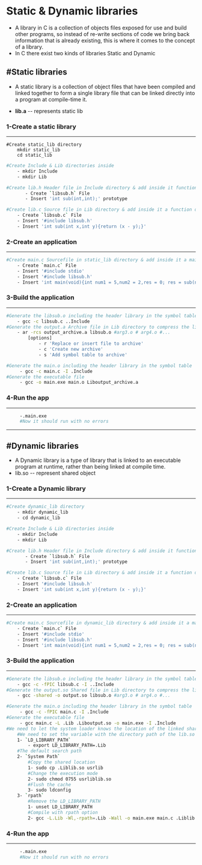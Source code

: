 
# Static & Dynamic libraries 

- A library in C is a collection of objects files exposed for use and build other programs, so instead of re-write sections of code we bring back information that is already existing, this is where it comes to the concept of a library.
- In C there exist two kinds of libraries Static and Dynamic 
  
## #Static libraries 
- A static library is a collection of object files that have been compiled
and linked together to form a single library file that can be linked directly into a program at compile-time it.

- __lib.a__ -- represents static lib

### 1-Create a static library 
----
```{r, engine='bash', count_lines}
#Create static_lib directory
	mkdir static_lib
	cd static_lib
```
```bash
#Create Include & Lib directories inside
	- mkdir Include
	- mkdir Lib
 ```
 
 ```bash
#Create lib.h Header file in Include directory & add inside it function prototype
		- Create `libsub.h` File 
		- Insert 'int sub(int,int);' prototype 
```

```bash
#Create lib.c Source file in Lib directory & add inside it a function definition
	- Create `libsub.c` File
	- Insert '#include libsub.h'
	- Insert 'int sub(int x,int y){return (x - y);}'
```
### 2-Create an application
---
```bash
#Create main.c Sourcefile in static_lib directory & add inside it a main function definition
    - Create `main.c` File
    - Insert '#include stdio'
    - Insert '#include libsub.h'
    - Insert 'int main(void){int num1 = 5,num2 = 2,res = 0; res = sub(num1,num2); return 0;}'
```
### 3-Build the application
---
```bash
#Generate the libsub.o including the header library in the symbol table 
	- gcc -c libsub.c ..Include 
#Generate the output.a Archive file in Lib directory to compress the libraries in an indexed format that will be used in the linker stage
	- ar -rcs output_archive.a libsub.o #arg3.o # arg4.o #...
		[options]
			- r 'Replace or insert file to archive'
			- c 'Create new archive'
			- s 'Add symbol table to archive'
```
```bash
#Generate the main.o including the header library in the symbol table 
	 - gcc -c main.c -I .Include 
#Generate the executable file 
	 - gcc -o main.exe main.o Liboutput_archive.a
```
### 4-Run the app
---
```bash
	 -.main.exe
	 #Now it should run with no errors 
```

---

## #Dynamic libraries 
- A Dynamic library is a type of library that is linked to an executable
program at runtime, rather than being linked at compile time.
- lib.so -- represent shared object

### 1-Create a Dynamic library 
---
```bash
#Create dynamic_lib directory
	- mkdir dynamic_lib
	- cd dynamic_lib 
```

```bash
#Create Include & Lib directories inside
	- mkdir Include
	- mkdir Lib
 ```
 
 ```bash
#Create lib.h Header file in Include directory & add inside it function prototype
		- Create `libsub.h` File 
		- Insert 'int sub(int,int);' prototype 
```
```bash
#Create lib.c Source file in Lib directory & add inside it a function definition
	- Create `libsub.c` File
	- Insert '#include libsub.h'
	- Insert 'int sub(int x,int y){return (x - y);}'
```
### 2-Create an application
---
```bash
#Create main.c Sourcefile in dynamic_lib directory & add inside it a main function definition
    - Create `main.c` File
    - Insert '#include stdio'
    - Insert '#include libsub.h'
    - Insert 'int main(void){int num1 = 5,num2 = 2,res = 0; res = sub(num1,num2); return 0;}'
```     
### 3-Build the application
---
```bash
#Generate the libsub.o including the header library in the symbol table 
	- gcc -c -fPIC libsub.c -I ..Include 
#Generate the output.so Shared file in Lib directory to compress the libraries in an indexed format that will be used in the linker stage
	- gcc -shared -o output.so libsub.o #arg3.o # arg4.o #...
```
```bash
#Generate the main.o including the header library in the symbol table 
	 - gcc -c -fPIC main.c -I .Include 
#Generate the executable file 
	 - gcc main.c -L .Lib .Liboutput.so -o main.exe -I .Include
#We need to let the system loader knows the location of the linked shared libraries to link them runtime when needed
	#We need to set the variable with the directory path of the lib.so files
	1- `LD_LIBRARY_PATH` 
		- export LD_LIBRARY_PATH=.Lib
	#The default search path
	2- `System Path` 
		#Copy the shared location
		1- sudo cp .Liblib.so usrlib 
		#Change the execution mode
		2- sudo chmod 0755 usrliblib.so
		#Flush the cache
		3- sudo ldconfig  
	3- `rpath`
		#Remove the LD_LIBRARY_PATH
		1- unset LD_LIBRARY_PATH
		#Compile with rpath option
		2- gcc -L.Lib -Wl,-rpath=.Lib -Wall -o main.exe main.c .Liblib.so -I.include

```
### 4-Run the app
---
```bash
	 -.main.exe
	 #Now it should run with no errors 
```

